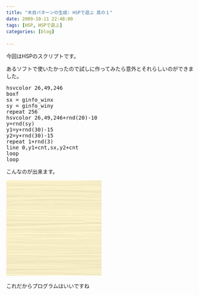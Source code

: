```yaml
---
title: "木目パターンの生成: HSPで遊ぶ 其の１"
date: 2009-10-11 22:48:00
tags: [HSP, HSPで遊ぶ]
categories: [blog]

---
```


今回はHSPのスクリプトです。

あるソフトで使いたかったので試しに作ってみたら意外とそれらしいのができました。

<pre>hsvcolor 26,49,246
boxf
sx = ginfo_winx
sy = ginfo_winy
repeat 256
hsvcolor 26,49,246+rnd(20)-10
y=rnd(sy)
y1=y+rnd(30)-15
y2=y+rnd(30)-15
repeat 1+rnd(3)
line 0,y1+cnt,sx,y2+cnt
loop
loop
</pre>

こんなのが出来ます。

[![2009_1011_wood_pattern.png][1]][2]

 [1]: /images/2009_1011_wood_pattern.png
 [2]: /images/2009_1011_wood_pattern.jpg

これだからプログラムはいいですね